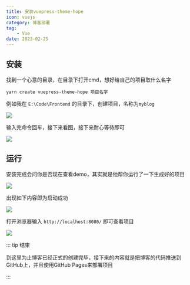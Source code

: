 ```yaml
---
title: 安装vuepress-theme-hope
icon: vuejs
category: 博客部署
tag:
    - Vue
date: 2023-02-25
---
```


## 安装

找到一个心意的目录，在目录下打开cmd，想好给自己的项目取什么名字

```shell :no-line-numbers
yarn create vuepress-theme-hope 项目名字
```

例如我在 `E:\Code\Frontend` 的目录下，创建项目，名称为`myblog`

![](https://s2.loli.net/2023/03/04/HGAjNCWb1FJMvYx.png)

输入完命令回车，接下来看图，接下来耐心等待即可

![](https://s2.loli.net/2023/03/04/5fPIaEQy8oNv3x2.png)

## 运行

安装完成会问你是否现在查看demo，其实就是他帮你运行了一下生成好的项目

![](https://s2.loli.net/2023/03/04/onM1USPY7GIacKR.png)

出现如下内容即为启动成功

![](https://s2.loli.net/2023/03/04/pSQxahX3u18nlgm.png)

打开浏览器输入 `http://localhost:8080/` 即可查看项目

![](https://s2.loli.net/2023/03/04/OnWaBj5wXlm6hTs.png)

::: tip 结束

到这里为止博客已经正式的创建完毕，接下来的内容就是把博客的代码推送到GitHub上，并且使用GitHub Pages来部署项目

:::